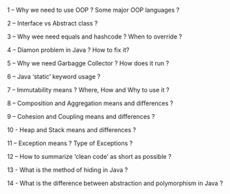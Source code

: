 1 – Why we need to use OOP ? Some major OOP languages ?

2 – Interface vs Abstract class ?

3 – Why wee need equals and hashcode ? When to override ?

4 – Diamon problem in Java ? How to fix it?

5 – Why we need Garbagge Collector ? How does it run ?

6 – Java ‘static’ keyword usage ?

7 – Immutability means ? Where, How and Why to use it ?

8 – Composition and Aggregation means and differences ?

9 – Cohesion and Coupling means and differences ?

10 - Heap and Stack means and differences ?

11 – Exception means ? Type of Exceptions ?

12 – How to summarize ‘clean code’ as short as possible ?

13 - What is the method of hiding in Java ?

14 - What is the difference between abstraction and polymorphism in Java ?